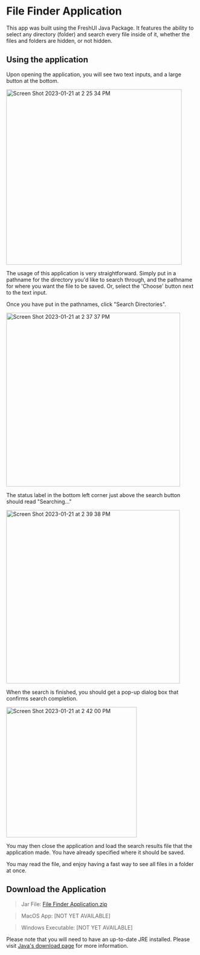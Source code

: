 # File Finder Application
This app was built using the FreshUI Java Package. It features the ability to 
select any directory (folder) and search every file inside of it, whether the 
files and folders are hidden, or not hidden.

## Using the application
Upon opening the application, you will see two text inputs, and a large button at the bottom.

<img width="464" alt="Screen Shot 2023-01-21 at 2 25 34 PM" src="https://user-images.githubusercontent.com/98616672/213887700-3f5410e0-fbf9-4653-991c-05f2ae051d0c.png">

The usage of this application is very straightforward. Simply put in a pathname for the directory you'd like to search through, and the pathname for where you
want the file to be saved. Or, select the 'Choose' button next to the text input. 

Once you have put in the pathnames, click "Search Directories".

<img width="460" alt="Screen Shot 2023-01-21 at 2 37 37 PM" src="https://user-images.githubusercontent.com/98616672/213888002-b268f83b-cf98-4b76-ab96-61e0eb9ed6c1.png">

The status label in the bottom left corner just above the search button should read "Searching..."

<img width="459" alt="Screen Shot 2023-01-21 at 2 39 38 PM" src="https://user-images.githubusercontent.com/98616672/213888047-00f93146-53c8-4efc-b158-7b8f2a9c1202.png">

When the search is finished, you should get a pop-up dialog box that confirms search completion.

<img width="345" alt="Screen Shot 2023-01-21 at 2 42 00 PM" src="https://user-images.githubusercontent.com/98616672/213888096-201279d4-d5f6-4d02-8e57-0e51abefde44.png">

You may then close the application and load the search results file that the application made. You have already specified where it should be saved. 

You may read the file, and enjoy having a fast way to see all files in a folder at once.

## Download the Application
> Jar File: [File Finder Application.zip](https://github.com/NoahLake07/File-Finder/files/10473106/File.Finder.Application.zip)

> MacOS App: [NOT YET AVAILABLE] 

> Windows Executable: [NOT YET AVAILABLE]

Please note that you will need to have an up-to-date JRE installed. 
Please visit [Java's download page](java.com/download) for more information.
